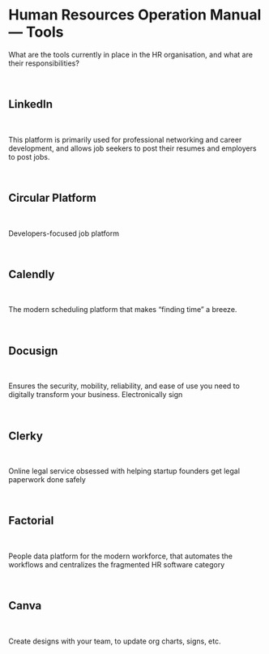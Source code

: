 # Human Resources Operation Manual — Tools

What are the tools currently in place in the HR organisation, and what are their responsibilities?

<br/>

## LinkedIn

<br/>

This platform is primarily used for professional networking and career development, and allows job seekers to post their resumes and employers to post jobs.

<br/>

## Circular Platform

<br/>

Developers-focused job platform

<br/>

## Calendly

<br/>

The modern scheduling platform that makes “finding time” a breeze. 

<br/>

## Docusign

<br/>

Ensures the security, mobility, reliability, and ease of use you need to digitally transform your business. Electronically sign

<br/>

## Clerky

<br/>

Online legal service obsessed with helping startup founders get legal paperwork done safely

<br/>

## Factorial

<br/>

People data platform for the modern workforce, that automates the workflows and centralizes the fragmented HR software category

<br/>

## Canva

<br/>

Create designs with your team, to update org charts, signs, etc.